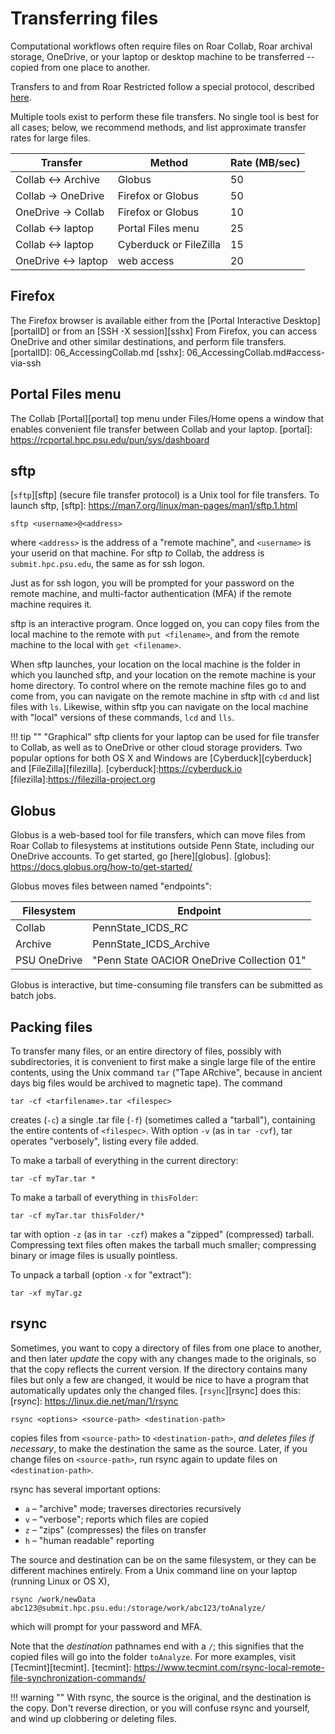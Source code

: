 # Transferring files

Computational workflows often require files 
on Roar Collab, Roar archival storage, 
OneDrive, or your laptop or desktop machine
to be transferred -- copied from one place to another.

Transfers to and from Roar Restricted follow a special protocol,
described [here](16_RoarRestricted.md).

Multiple tools exist to perform these file transfers.
No single tool is best for all cases;
below, we recommend methods, 
and list approximate transfer rates for large files.

| Transfer | Method | Rate (MB/sec) |
| ---- | ---- | ---- |
| Collab &harr; Archive | Globus | 50 |
| Collab &rarr; OneDrive | Firefox or Globus | 50 | 
| OneDrive &rarr; Collab | Firefox or Globus | 10 |
| Collab &harr; laptop | Portal Files menu | 25 |
| Collab &harr; laptop | Cyberduck or FileZilla | 15 |
| OneDrive &harr; laptop | web access |20 |

## Firefox

The Firefox browser is available either 
from the [Portal Interactive Desktop][portalID]
or from an [SSH -X session][sshx]
From Firefox, you can access OneDrive
and other similar destinations,
and perform file transfers.
[portalID]: 06_AccessingCollab.md
[sshx]: 06_AccessingCollab.md#access-via-ssh

## Portal Files menu

The Collab [Portal][portal] top menu under Files/Home
opens a window that enables convenient file transfer 
between Collab and your laptop.
[portal]: https://rcportal.hpc.psu.edu/pun/sys/dashboard

## sftp

[`sftp`][sftp] (secure file transfer protocol) is a Unix tool
for file transfers.  To launch sftp,
[sftp]: https://man7.org/linux/man-pages/man1/sftp.1.html
```
sftp <username>@<address>
```
where `<address>` is the address of a "remote machine",
and `<username>` is your userid on that machine.
For sftp *to* Collab, the address is `submit.hpc.psu.edu`,
the same as for ssh logon.

Just as for ssh logon, you will be prompted 
for your password on the remote machine,
and multi-factor authentication (MFA)
if the remote machine requires it.

sftp is an interactive program.
Once logged on, you can copy files 
from the local machine to the remote with `put <filename>`,
and from the remote machine to the local with `get <filename>`.

When sftp launches, your location on the local machine
is the folder in which you launched sftp,
and your location on the remote machine is your home directory.
To control where on the remote machine files go to and come from,
you can navigate on the remote machine in sftp with `cd`
and list files with `ls`. 
Likewise, within sftp you can navigate on the local machine
with "local" versions of these commands, `lcd` and `lls`.

!!! tip ""
     "Graphical" sftp clients for your laptop
     can be used for file transfer to Collab, 
     as well as to OneDrive or other cloud storage providers.
     Two popular options for both OS X and Windows are
     [Cyberduck][cyberduck] and [FileZilla][filezilla].
[cyberduck]:https://cyberduck.io
[filezilla]:https://filezilla-project.org

## Globus

Globus is a web-based tool for file transfers,
which can move files from Roar Collab
to filesystems at institutions outside Penn State,
including our OneDrive accounts.
To get started, go [here][globus].
[globus]: https://docs.globus.org/how-to/get-started/

Globus moves files between named "endpoints":

| Filesystem | Endpoint |
| ---- | ---- |
| Collab | PennState_ICDS_RC |
| Archive | PennState_ICDS_Archive | 
| PSU OneDrive | "Penn State OACIOR OneDrive Collection 01" |

Globus is interactive, 
but time-consuming file transfers 
can be submitted as batch jobs.

## Packing files

To transfer many files,
or an entire directory of files, possibly with subdirectories,
it is convenient to first make a single large file 
of the entire contents,
using the Unix command `tar`
("Tape ARchive", because in ancient days big files 
would be archived to magnetic tape).  The command
```
tar -cf <tarfilename>.tar <filespec>
```
creates (`-c`) a single .tar file (`-f`) (sometimes called a "tarball"),
containing the entire contents of `<filespec>`.
With option `-v` (as in `tar -cvf`), tar operates "verbosely", 
listing every file added.

To make a tarball of everything in the current directory:
```
tar -cf myTar.tar *
```
To make a tarball of everything in `thisFolder`:
```
tar -cf myTar.tar thisFolder/*
```

tar with option `-z` (as in `tar -czf`)
makes a "zipped" (compressed) tarball.
Compressing text files often makes the tarball much smaller;
compressing binary or image files is usually pointless.

To unpack a tarball (option `-x` for "extract"):
```
tar -xf myTar.gz 
```

## rsync

Sometimes, you want to copy a directory of files 
from one place to another,
and then later *update* the copy
with any changes made to the originals,
so that the copy reflects the current version.
If the directory contains many files but only a few are changed,
it would be nice to have a program that automatically updates
only the changed files. [`rsync`][rsync] does this:
[rsync]: https://linux.die.net/man/1/rsync
```
rsync <options> <source-path> <destination-path>
```
copies files from `<source-path>` to `<destination-path>`,
*and deletes files if necessary*,
to make the destination the same as the source.
Later, if you change files on `<source-path>`,
run rsync again to update files on `<destination-path>`.

rsync has several important options:

- `a` – "archive" mode; traverses directories recursively
- `v` – "verbose"; reports which files are copied
- `z` – "zips" (compresses) the files on transfer
- `h` – "human readable" reporting

The source and destination can be on the same filesystem,
or they can be different machines entirely.
From a Unix command line on your laptop 
(running Linux or OS X),
```
rsync /work/newData abc123@submit.hpc.psu.edu:/storage/work/abc123/toAnalyze/
```
which will prompt for your password and MFA.

Note that the *destination* pathnames end with a `/`;
this signifies that the copied files will go into the folder `toAnalyze`.
For more examples, visit [Tecmint][tecmint].
[tecmint]: https://www.tecmint.com/rsync-local-remote-file-synchronization-commands/

!!! warning ""
     With rsync, the source is the original, and the destination is the copy.
     Don't reverse direction, or you will confuse rsync and yourself,
     and wind up clobbering or deleting files.
